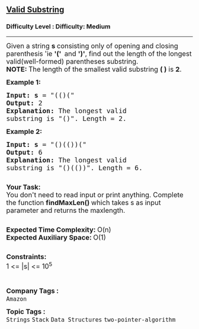 <h2><a href="https://www.geeksforgeeks.org/problems/valid-substring0624/1">Valid Substring</a></h2><h3>Difficulty Level : Difficulty: Medium</h3><hr><div class="problems_problem_content__Xm_eO"><p><span style="font-size: 18px;">Given a string <strong>s </strong>consisting only of opening and closing parenthesis 'ie <strong>'(' &nbsp;</strong>and <strong>')'</strong>, find out the length of the longest valid(well-formed) parentheses</span><span style="font-size: 18px;"> substring.</span><br><span style="font-size: 18px;"><strong>NOTE: </strong>The length&nbsp;of&nbsp;the smallest&nbsp;valid substring&nbsp;<strong>( )</strong> is <strong>2</strong>.</span></p>
<p><span style="font-size: 18px;"><strong>Example 1:</strong></span></p>
<pre><span style="font-size: 18px;"><strong>Input: s</strong> = "(()(</span><span style="font-size: 18px;">"
<strong>Output:</strong> 2
<strong>Explanation: </strong>The longest valid 
substring is "()". Length = 2.</span>
</pre>
<p><span style="font-size: 18px;"><strong>Example 2:</strong></span></p>
<pre><span style="font-size: 18px;"><strong>Input: s</strong> = "()(())(</span><span style="font-size: 18px;">"
<strong>Output:</strong> 6
<strong>Explanation: </strong>The longest valid 
substring is "()(())</span><span style="font-size: 18px;">". Length = 6.</span></pre>
<p><br><span style="font-size: 18px;"><strong>Your Task: &nbsp;</strong><br>You don't need to read input or print anything. Complete the function <strong>findMaxLen()&nbsp;</strong>which takes s as input parameter and returns the maxlength.</span></p>
<p><br><span style="font-size: 18px;"><strong>Expected Time Complexity: </strong>O(n)<br><strong>Expected Auxiliary Space:&nbsp;</strong>O(1)&nbsp; &nbsp;</span></p>
<p><br><span style="font-size: 18px;"><strong>Constraints:</strong><br>1 &lt;= |s| &lt;= 10<sup>5</sup></span></p>
<p>&nbsp;</p></div><p><span style=font-size:18px><strong>Company Tags : </strong><br><code>Amazon</code>&nbsp;<br><p><span style=font-size:18px><strong>Topic Tags : </strong><br><code>Strings</code>&nbsp;<code>Stack</code>&nbsp;<code>Data Structures</code>&nbsp;<code>two-pointer-algorithm</code>&nbsp;